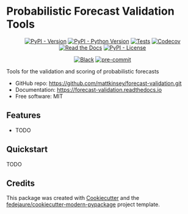 
# Probabilistic Forecast Validation Tools


<div align="center">

[![PyPI - Version](https://img.shields.io/pypi/v/forecast-validation.svg)](https://pypi.python.org/pypi/forecast-validation)
[![PyPI - Python Version](https://img.shields.io/pypi/pyversions/forecast-validation.svg)](https://pypi.python.org/pypi/forecast-validation)
[![Tests](https://github.com/mattkinsey/forecast-validation/workflows/tests/badge.svg)](https://github.com/mattkinsey/forecast-validation/actions?workflow=tests)
[![Codecov](https://codecov.io/gh/mattkinsey/forecast-validation/branch/main/graph/badge.svg)](https://codecov.io/gh/mattkinsey/forecast-validation)
[![Read the Docs](https://readthedocs.org/projects/forecast-validation/badge/)](https://forecast-validation.readthedocs.io/)
[![PyPI - License](https://img.shields.io/pypi/l/forecast-validation.svg)](https://pypi.python.org/pypi/forecast-validation)

[![Black](https://img.shields.io/badge/code%20style-black-000000.svg)](https://github.com/psf/black)
[![pre-commit](https://img.shields.io/badge/pre--commit-enabled-brightgreen?logo=pre-commit&logoColor=white)](https://github.com/pre-commit/pre-commit)


</div>


Tools for the validation and scoring of probabilistic forecasts


* GitHub repo: <https://github.com/mattkinsey/forecast-validation.git>
* Documentation: <https://forecast-validation.readthedocs.io>
* Free software: MIT


## Features

* TODO

## Quickstart

TODO

## Credits

This package was created with [Cookiecutter][cookiecutter] and the [fedejaure/cookiecutter-modern-pypackage][cookiecutter-modern-pypackage] project template.

[cookiecutter]: https://github.com/cookiecutter/cookiecutter
[cookiecutter-modern-pypackage]: https://github.com/fedejaure/cookiecutter-modern-pypackage
